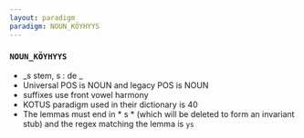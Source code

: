 ```yaml
---
layout: paradigm
paradigm: NOUN_KÖYHYYS
---
```

### ` NOUN_KÖYHYYS `

* _s stem, s : de _
* Universal POS is NOUN and legacy POS is NOUN
* suffixes use front vowel harmony
* KOTUS paradigm used in their dictionary is 40
* The lemmas must end in * s * (which will be deleted to form an invariant stub) and the regex matching the lemma is ` ys `
